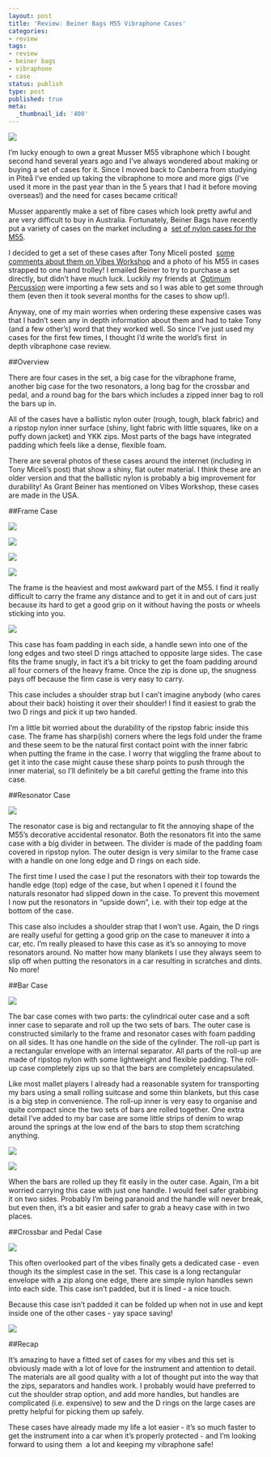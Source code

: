```yaml
---
layout: post
title: 'Review: Beiner Bags M55 Vibraphone Cases'
categories:
- review
tags:
- review
- beiner bags
- vibraphone
- case
status: publish
type: post
published: true
meta:
  _thumbnail_id: '400'
---
```


![](/squarespace_images/static_500baf96c4aa540325612fa5_500bb0b2e4b042ea6e35b13f_51b56415e4b087d92d56919d_1432964069155_Beiner+Bags+M55+Case+Set.jpg_)
  


I’m lucky enough to own a great Musser M55 vibraphone which I bought second hand several years ago and I’ve always wondered about making or buying a set of cases for it. Since I moved back to Canberra from studying in Piteå I’ve ended up taking the vibraphone to more and more gigs (I’ve used it more in the past year than in the 5 years that I had it before moving overseas!) and the need for cases became critical!

Musser apparently make a set of fibre cases which look pretty awful and are very difficult to buy in Australia. Fortunately, Beiner Bags have recently put a variety of cases on the market including a 
[set of nylon cases for the M55](http://www.beinerbags.com/proddetail.php?prod=M55-1).

I decided to get a set of these cases after Tony Miceli posted 
[some comments about them on Vibes Workshop](http://www.vibesworkshop.com/image/m55-my-road-set/tonymiceli/081312) and a photo of his M55 in cases strapped to one hand trolley! I emailed Beiner to try to purchase a set directly, but didn’t have much luck. Luckily my friends at 
[Optimum Percussion](http://www.optimumpercussion.com.au/) were importing a few sets and so I was able to get some through them (even then it took several months for the cases to show up!).

Anyway, one of my main worries when ordering these expensive cases was that I hadn’t seen any in depth information about them and had to take Tony (and a few other’s) word that they worked well. So since I’ve just used my cases for the first few times, I thought I’d write the world’s first 
in depth vibraphone case review.

##Overview


There are four cases in the set, a big case for the vibraphone frame, another big case for the two resonators, a long bag for the crossbar and pedal, and a round bag for the bars which includes a zipped inner bag to roll the bars up in.

All of the cases have a ballistic nylon outer (rough, tough, black fabric) and a ripstop nylon inner surface (shiny, light fabric with little squares, like on a puffy down jacket) and YKK zips. Most parts of the bags have integrated padding which feels like a dense, flexible foam.

There are several photos of these cases around the internet (including in Tony Miceli’s post) that show a shiny, flat outer material. I think these are an older version and that the ballistic nylon is probably a big improvement for durability! As Grant Beiner has mentioned on Vibes Workshop, these cases are made in the USA.

##Frame Case


![](/squarespace_images/static_500baf96c4aa540325612fa5_500bb0b2e4b042ea6e35b13f_51b5658fe4b08f55af52d03f_1432964044899_Frame+Case+-+Closed.jpg_)
  

  
   
![](/squarespace_images/static_500baf96c4aa540325612fa5_500bb0b2e4b042ea6e35b13f_51b5658ce4b08305625097f1_1432964069229_Frame+Case+-+Open.jpg_)
  

  
   
![](/squarespace_images/static_500baf96c4aa540325612fa5_500bb0b2e4b042ea6e35b13f_51b56731e4b0f0ee887d2715_1432964069119_Frame+Case+-+Handle+Detail.jpg_)
  

  
   
![](/squarespace_images/static_500baf96c4aa540325612fa5_500bb0b2e4b042ea6e35b13f_51b56755e4b08305625098fe_1432964066536_Frame+Case+-+D-Ring+detail.jpg_)

The frame is the heaviest and most awkward part of the M55. I find it really difficult to carry the frame any distance and to get it in and out of cars just because its hard to get a good grip on it without having the posts or wheels sticking into you.
  
      
![](/squarespace_images/static_500baf96c4aa540325612fa5_500bb0b2e4b042ea6e35b13f_51b568d5e4b0830c27f58b14_1432964051952_Frame+Case+-+Shoulder+Strap+Detail.jpg_)
  


This case has foam padding in each side, a handle sewn into one of the long edges and two steel D rings attached to opposite large sides. The case fits the frame snugly, in fact it’s a bit tricky to get the foam padding around all four corners of the heavy frame. Once the zip is done up, the snugness pays off because the firm case is very easy to carry.

This case includes a shoulder strap but I can’t imagine anybody (who cares about their back) hoisting it over their shoulder! I find it easiest to grab the two D rings and pick it up two handed.

I’m a little bit worried about the durability of the ripstop fabric inside this case. The frame has sharp(ish) corners where the legs fold under the frame and these seem to be the natural first contact point with the inner fabric when putting the frame in the case. I worry that wiggling the frame about to get it into the case might cause these sharp points to push through the inner material, so I’ll definitely be a bit careful getting the frame into this case.

##Resonator Case

  
      
![](/squarespace_images/static_500baf96c4aa540325612fa5_500bb0b2e4b042ea6e35b13f_51b56867e4b087d92d5696f2_1370843244077_Resonator+Case+-+Open.jpg_)
  


The resonator case is big and rectangular to fit the annoying shape of the M55’s decorative accidental resonator. Both the resonators fit into the same case with a big divider in between. The divider is made of the padding foam covered in ripstop nylon. The outer design is very similar to the frame case with a handle on one long edge and D rings on each side.

The first time I used the case I put the resonators with their top towards the handle edge (top) edge of the case, but when I opened it I found the naturals resonator had slipped down in the case. To prevent this movement I now put the resonators in “upside down”, i.e. with their top edge at the bottom of the case.

This case also includes a shoulder strap that I won’t use. Again, the D rings are really useful for getting a good grip on the case to maneuver it into a car, etc. I’m really pleased to have this case as it’s so annoying to move resonators around. No matter how many blankets I use they always seem to slip off when putting the resonators in a car resulting in scratches and dints. No more!

##Bar Case

  
      
![](/squarespace_images/static_500baf96c4aa540325612fa5_500bb0b2e4b042ea6e35b13f_51b56bcde4b04763035a36ab_1370844114968_Bar+Case+Outer+-+Standing+Up.jpg_)
  


The bar case comes with two parts: the cylindrical outer case and a soft inner case to separate and roll up the two sets of bars. The outer case is constructed similarly to the frame and resonator cases with foam padding on all sides. It has one handle on the side of the cylinder. The roll-up part is a rectangular envelope with an internal separator. All parts of the roll-up are made of ripstop nylon with some lightweight and flexible padding. The roll-up case completely zips up so that the bars are completely encapsulated.

Like most mallet players I already had a reasonable system for transporting my bars using a small rolling suitcase and some thin blankets, but this case is a big step in convenience. The roll-up inner is very easy to organise and quite compact since the two sets of bars are rolled together. One extra detail I’ve added to my bar case are some little strips of denim to wrap around the springs at the low end of the bars to stop them scratching anything.

![](/squarespace_images/static_500baf96c4aa540325612fa5_500bb0b2e4b042ea6e35b13f_51b56cf6e4b051b96cece2ae_1370844411049_Bar+Case+Inner+and+Outer.jpg_)
  

  
   
![](/squarespace_images/static_500baf96c4aa540325612fa5_500bb0b2e4b042ea6e35b13f_51b56ce9e4b00dfc80873fe6_1370844398271_Bar+Case+Inner+-+Unrolled.jpg_)

When the bars are rolled up they fit easily in the outer case. Again, I’m a bit worried carrying this case with just one handle. I would feel safer grabbing it on two sides. Probably I’m being paranoid and the handle will never break, but even then, it’s a bit easier and safer to grab a heavy case with in two places.

##Crossbar and Pedal Case

  
      
![](/squarespace_images/static_500baf96c4aa540325612fa5_500bb0b2e4b042ea6e35b13f_51b56ddce4b027c2e3e62687_1370844642503_Crossbar+bag+-+Closed.jpg_)
  


This often overlooked part of the vibes finally gets a dedicated case - even though its the simplest case in the set. This case is a long rectangular envelope with a zip along one edge, there are simple nylon handles sewn into each side. This case isn’t padded, but it is lined - a nice touch.

Because this case isn’t padded it can be folded up when not in use and kept inside one of the other cases - yay space saving!
  
      
![](/squarespace_images/static_500baf96c4aa540325612fa5_500bb0b2e4b042ea6e35b13f_51b56e0de4b027c2e3e626a7_1370844690188_Crossbar+bag+-+open.jpg_)
  


##Recap


It’s amazing to have a fitted set of cases for my vibes and this set is obviously made with a lot of love for the instrument and attention to detail. The materials are all good quality with a lot of thought put into the way that the zips, separators and handles work. I probably would have preferred to cut the shoulder strap option, and add more handles, but handles are complicated (i.e. expensive) to sew and the D rings on the large cases are pretty helpful for picking them up safely.

These cases have already made my life a lot easier - it’s so much faster to get the instrument into a car when it’s properly protected - and I’m looking forward to using them 
a lot and keeping my vibraphone safe!

 
